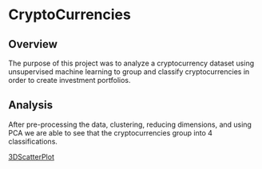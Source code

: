 # CryptoCurrencies

## Overview
The purpose of this project was to analyze a cryptocurrency dataset using unsupervised machine learning to group and classify cryptocurrencies
in order to create investment portfolios.

## Analysis
 After pre-processing the data, clustering, reducing dimensions, and using PCA we are able to see that the cryptocurrencies group into 4 classifications.
 
 [3DScatterPlot](CryptoCurrencies/3DScatter.PNG)
